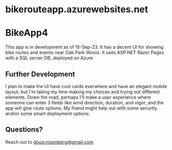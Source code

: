 # bikerouteapp.azurewebsites.net

# BikeApp4

This app is in development as of 15-Sep-23. It has a decent UI for showing bike routes and events near Oak Park Illinois. It uses ASP.NET Razor Pages with a SQL server DB, deployed on Azure

## Further Development

I plan to make the UI have cool cards everwhere and have an elegant mobile layout, but I'm taking my time making my choices and trying out different elements. Down the road, perhaps I'll make a user experience where someone can enter 3 fields like wind direction, duration, and vigor, and the app will give route options. My friend might help out with some security and/or some smart deployment options.

## Questions?

Reach out to doug.rosenberg@gmail.com
